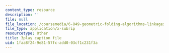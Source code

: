 ```yaml
---
content_type: resource
description: ''
file: null
file_location: /coursemedia/6-849-geometric-folding-algorithms-linkages-origami-polyhedra-fall-2012/1faa8f249e8157fcadd003cf1c231f3a_ShvQYLXCjos.vtt
file_type: application/x-subrip
resourcetype: Other
title: 3play caption file
uid: 1faa8f24-9e81-57fc-add0-03cf1c231f3a
---
```

